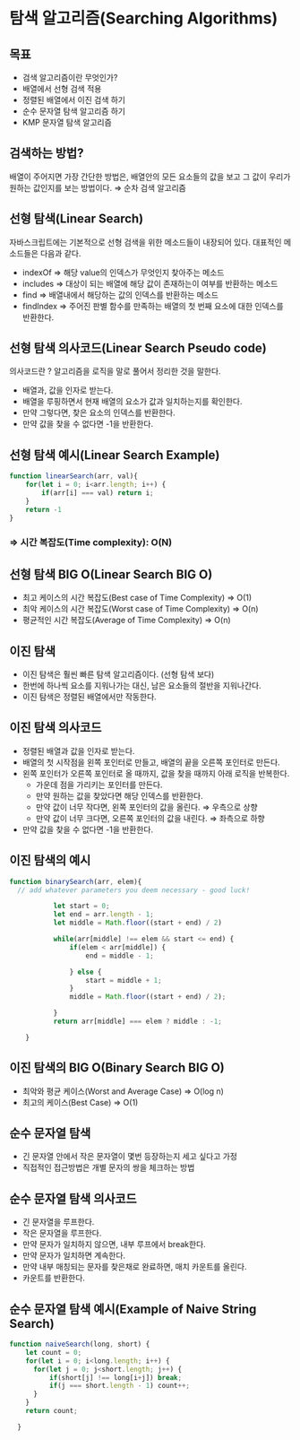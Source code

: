 # 탐색 알고리즘(Searching Algorithms)

## 목표

- 검색 알고리즘이란 무엇인가?
- 배열에서 선형 검색 적용
- 정렬된 배열에서 이진 검색 하기
- 순수 문자열 탐색 알고리즘 하기
- KMP 문자열 탐색 알고리즘

## 검색하는 방법?

 배열이 주어지면 가장 간단한 방법은, 배열안의 모든 요소들의 값을 보고 그 값이 우리가 원하는 값인지를 보는 방법이다. ⇒ 순차 검색 알고리즘

## 선형 탐색(Linear Search)

 자바스크립트에는 기본적으로 선형 검색을 위한 메소드들이 내장되어 있다. 대표적인 메소드들은 다음과 같다.

- indexOf ⇒ 해당 value의 인덱스가 무엇인지 찾아주는 메소드
- includes ⇒ 대상이 되는 배열에 해당 값이 존재하는이 여부를 반환하는 메소드
- find ⇒ 배열내에서 해당하는 값의 인덱스를 반환하는 메소드
- findIndex ⇒ 주어진 판별 함수를 만족하는 배열의 첫 번째 요소에 대한 인덱스를 반환한다.

## 선형 탐색 의사코드(Linear Search Pseudo code)

의사코드란 ? 알고리즘을 로직을 말로 풀어서 정리한 것을 말한다.

- 배열과, 값을 인자로 받는다.
- 배열을 루핑하면서 현재 배열의 요소가 값과 일치하는지를 확인한다.
- 만약 그렇다면, 찾은 요소의 인덱스를 반환한다.
- 만약 값을 찾을 수 없다면 -1을 반환한다.

## 선형 탐색 예시(Linear Search Example)

```jsx
function linearSearch(arr, val){
    for(let i = 0; i<arr.length; i++) {
        if(arr[i] === val) return i;
    }
    return -1
}
```

### ⇒ 시간 복잡도(Time complexity): O(N)

## 선형 탐색 BIG O(Linear Search BIG O)

- 최고 케이스의 시간 복잡도(Best case of Time Complexity) ⇒ O(1)
- 최악 케이스의 시간 복잡도(Worst case of Time Complexity) ⇒ O(n)
- 평균적인 시간 복잡도(Average of Time Complexity) ⇒ O(n)

## 이진 탐색

- 이진 탐색은 훨씬 빠른 탐색 알고리즘이다. (선형 탐색 보다)
- 한번에 하나씩 요소를 지워나가는 대신, 남은 요소들의 절반을 지워나간다.
- 이진 탐색은 정렬된 배열에서만 작동한다.

## 이진 탐색 의사코드

- 정렬된 배열과 값을 인자로 받는다.
- 배열의 첫 시작점을 왼쪽 포인터로 만들고, 배열의 끝을 오른쪽 포인터로 만든다.
- 왼쪽 포인터가 오른쪽 포인터로 올 때까지, 값을 찾을 때까지 아래 로직을 반복한다.
    - 가운데 점을 가리키는 포인터를 만든다.
    - 만약 원하는 값을 찾았다면 해당 인덱스를 반환한다.
    - 만약 값이 너무 작다면, 왼쪽 포인터의 값을 올린다. ⇒ 우측으로 상향
    - 만약 값이 너무 크다면, 오른쪽 포인터의 값을 내린다. ⇒ 좌측으로 하향
- 만약 값을 찾을 수 없다면 -1을 반환한다.

## 이진 탐색의 예시

```jsx
function binarySearch(arr, elem){
  // add whatever parameters you deem necessary - good luck!

           let start = 0;
           let end = arr.length - 1;
           let middle = Math.floor((start + end) / 2)

           while(arr[middle] !== elem && start <= end) {
               if(elem < arr[middle]) {
                   end = middle - 1;

               } else {
                   start = middle + 1;
               }
               middle = Math.floor((start + end) / 2);

           }
           return arr[middle] === elem ? middle : -1;

    }
```

## 이진 탐색의 BIG O(Binary Search BIG O)

- 최악와 평균 케이스(Worst and Average Case) ⇒ O(log n)
- 최고의 케이스(Best Case) ⇒ O(1)

## 순수 문자열 탐색

- 긴 문자열 안에서 작은 문자열이 몇번 등장하는지 세고 싶다고 가정
- 직접적인 접근방법은 개별 문자의 쌍을 체크하는 방법

## 순수 문자열 탐색 의사코드

- 긴 문자열을 루프한다.
- 작은 문자열을 루프한다.
- 만약 문자가 일치하지 않으면, 내부 루프에서 break한다.
- 만약 문자가 일치하면 계속한다.
- 만약 내부 매칭되는 문자를 찾은채로 완료하면, 매치 카운트를 올린다.
- 카운트를 반환한다.

## 순수 문자열 탐색 예시(Example of Naive String Search)

```jsx
function naiveSearch(long, short) {
    let count = 0;
    for(let i = 0; i<long.length; i++) {
      for(let j = 0; j<short.length; j++) {
          if(short[j] !== long[i+j]) break;
          if(j === short.length - 1) count++;
      }
    }
    return count;

  }
```